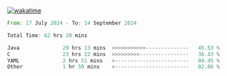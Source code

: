 [![wakatime](https://wakatime.com/badge/user/5970ac98-85fb-4bfd-a7d8-142e7d5bd274.svg)](https://wakatime.com/@5970ac98-85fb-4bfd-a7d8-142e7d5bd274)

<!--START_SECTION:waka-->

```rust
From: 17 July 2024 - To: 14 September 2024

Total Time: 62 hrs 20 mins

Java              29 hrs 13 mins  >>>>>>>>>>>--------------   45.53 %
C                 23 hrs 22 mins  >>>>>>>>>----------------   36.43 %
YAML              2 hrs 51 mins   >------------------------   04.45 %
Other             1 hr 50 mins    >------------------------   02.86 %
```

<!--END_SECTION:waka-->
